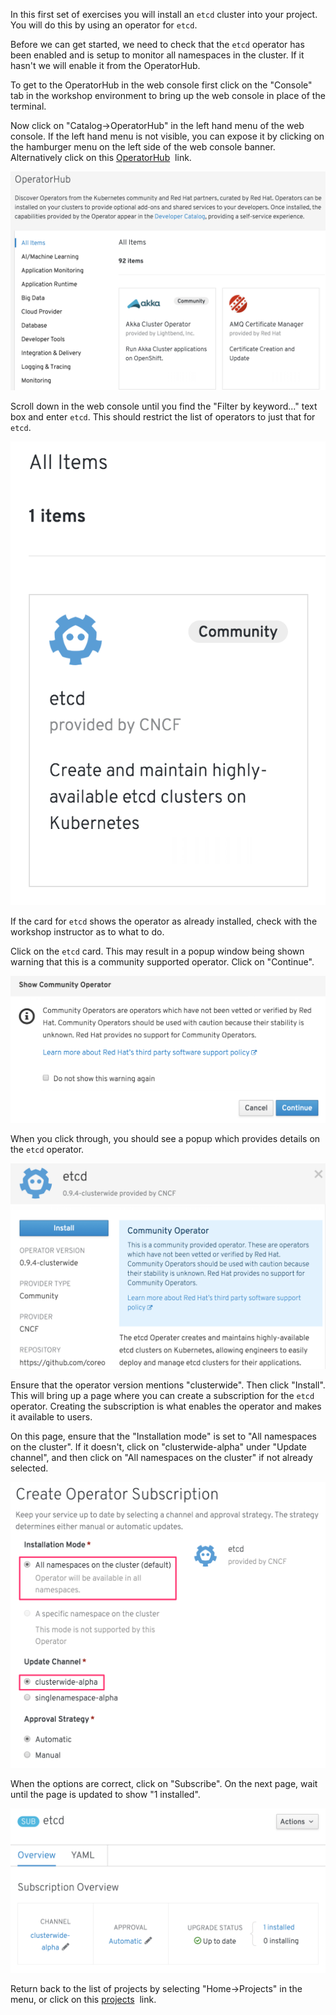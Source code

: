 In this first set of exercises you will install an `etcd` cluster into your project. You will do this by using an operator for `etcd`.

Before we can get started, we need to check that the `etcd` operator has been enabled and is setup to monitor all namespaces in the cluster. If it hasn't we will enable it from the OperatorHub.

To get to the OperatorHub in the web console first click on the "Console" tab in the workshop environment to bring up the web console in place of the terminal.

Now click on "Catalog->OperatorHub" in the left hand menu of the web console. If the left hand menu is not visible, you can expose it by clicking on the hamburger menu on the left side of the web console banner. Alternatively click on this [OperatorHub](%console_url%/operatorhub)&nbsp;<span class="fas fa-window-restore"></span> link.

![](operatorhub-listing.png)

Scroll down in the web console until you find the "Filter by keyword..." text box and enter `etcd`. This should restrict the list of operators to just that for `etcd`.

![](operatorhub-etcd-not-installed.png)

If the card for `etcd` shows the operator as already installed, check with the workshop instructor as to what to do.

Click on the `etcd` card. This may result in a popup window being shown warning that this is a community supported operator. Click on "Continue".

![](etcd-community-operator-popup.png)

When you click through, you should see a popup which provides details on the `etcd` operator.

![](etcd-operator-details.png)

Ensure that the operator version mentions "clusterwide". Then click "Install". This will bring up a page where you can create a subscription for the `etcd` operator. Creating the subscription is what enables the operator and makes it available to users.

On this page, ensure that the "Installation mode" is set to "All namespaces on the cluster". If it doesn't, click on "clusterwide-alpha" under "Update channel", and then click on "All namespaces on the cluster" if not already selected.

![](etcd-operator-subscription.png)

When the options are correct, click on "Subscribe". On the next page, wait until the page is updated to show "1 installed".

![](etcd-operator-subscription-installed.png)

Return back to the list of projects by selecting "Home->Projects" in the menu, or click on this [projects](%console_url%/k8s/cluster/projects)&nbsp;<span class="fas fa-window-restore"></span> link.
